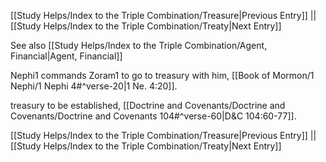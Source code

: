 [[Study Helps/Index to the Triple Combination/Treasure|Previous Entry]]  ||  [[Study Helps/Index to the Triple Combination/Treaty|Next Entry]]

 See also [[Study Helps/Index to the Triple Combination/Agent, Financial|Agent, Financial]]

 Nephi1 commands Zoram1 to go to treasury with him, [[Book of Mormon/1 Nephi/1 Nephi 4#^verse-20|1 Ne. 4:20]].

 treasury to be established, [[Doctrine and Covenants/Doctrine and Covenants/Doctrine and Covenants 104#^verse-60|D&C 104:60-77]].

[[Study Helps/Index to the Triple Combination/Treasure|Previous Entry]]  ||  [[Study Helps/Index to the Triple Combination/Treaty|Next Entry]]